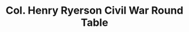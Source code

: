 ---
layout: repo
title: "Col. Henry Ryerson Civil War Round Table"
id: 12723
permalink: repos/12723/
---